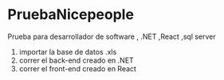 # PruebaNicepeople
Prueba para desarrollador de software , .NET ,React ,sql server

1) importar la base de datos .xls
2) correr el back-end creado en .NET
3) correr el front-end creado en React
